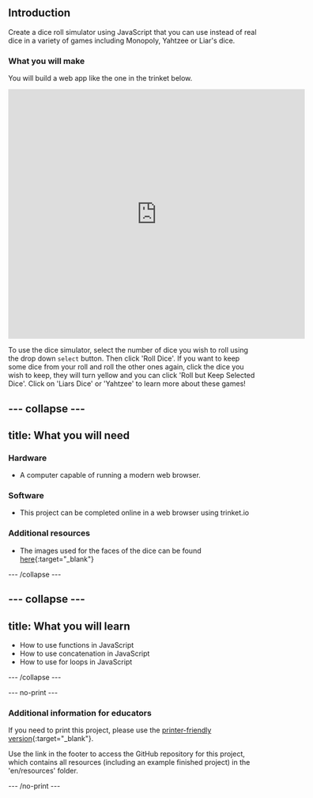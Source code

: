 ## Introduction

Create a dice roll simulator using JavaScript that you can use instead of real dice in a variety of games including Monopoly, Yahtzee or Liar's dice.

### What you will make

You will build a web app like the one in the trinket below.

<div class="trinket">
  <iframe src="https://trinket.io/embed/html/d99b53620d?outputOnly=true&amp;start=result" width="600" height="505" frameborder="0" marginwidth="0" marginheight="0" allowfullscreen=""></iframe>
</div>

To use the dice simulator, select the number of dice you wish to roll using the drop down `select` button. Then click 'Roll Dice'. If you want to keep some dice from your roll and roll the other ones again, click the dice you wish to keep, they will turn yellow and you can click 'Roll but Keep Selected Dice'. Click on 'Liars Dice' or 'Yahtzee' to learn more about these games!

--- collapse ---
---
title: What you will need
---

### Hardware
+ A computer capable of running a modern web browser.

### Software
+ This project can be completed online in a web browser using trinket.io

### Additional resources
+ The images used for the faces of the dice can be found [here](https://github.com/raspberrypilearning/cd-dice-roller/tree/draft/en/images){:target="_blank"}

--- /collapse ---

--- collapse ---
---
title: What you will learn
---
+ How to use functions in JavaScript
+ How to use concatenation in JavaScript
+ How to use for loops in JavaScript

--- /collapse ---

--- no-print ---

### Additional information for educators

If you need to print this project, please use the [printer-friendly version](https://projects.raspberrypi.org/en/projects/cd-dice-roller/print){:target="_blank"}.

Use the link in the footer to access the GitHub repository for this project, which contains all resources (including an example finished project) in the 'en/resources' folder.

--- /no-print ---